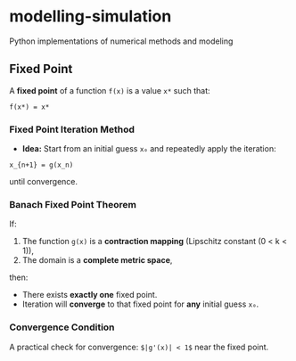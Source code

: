 # modelling-simulation
Python implementations of numerical methods and modeling


## Fixed Point 

A **fixed point** of a function `f(x)` is a value `x*` such that:

`f(x*) = x*`

### Fixed Point Iteration Method

- **Idea:** Start from an initial guess `x₀` and repeatedly apply the iteration:

`x_{n+1} = g(x_n)`

until convergence.

### Banach Fixed Point Theorem

If:

1. The function `g(x)` is a **contraction mapping** (Lipschitz constant \(0 < k < 1\)),
2. The domain is a **complete metric space**,

then:

- There exists **exactly one** fixed point.
- Iteration will **converge** to that fixed point for **any** initial guess `x₀`.

### Convergence Condition

A practical check for convergence: `$|g'(x)| < 1$` near the fixed point.


